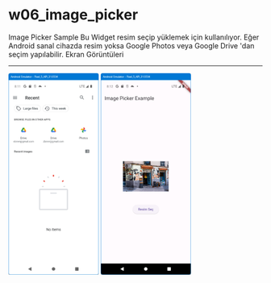 # w06_image_picker

Image Picker Sample
Bu Widget resim seçip yüklemek için kullanılıyor. 
Eğer Android sanal cihazda resim yoksa Google Photos 
veya Google Drive 'dan seçim yapılabilir.
Ekran Görüntüleri
<HR>
<img src="https://github.com/VedatBiner/flutter-codes/blob/master/widgets_templates/w060_image_picker/screen_shots/img-01.png" height="400em"/>
<img src="https://github.com/VedatBiner/flutter-codes/blob/master/widgets_templates/w060_image_picker/screen_shots/img-02.png" height="400em"/>